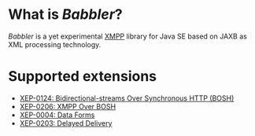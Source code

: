 # What is *Babbler*?

*Babbler* is a yet experimental [XMPP](http://xmpp.org) library for Java SE based on JAXB as XML processing technology.

# Supported extensions
* [XEP-0124: Bidirectional-streams Over Synchronous HTTP (BOSH)](http://xmpp.org/extensions/xep-0124.html)
* [XEP-0206: XMPP Over BOSH](http://xmpp.org/extensions/xep-0206.html)
* [XEP-0004: Data Forms](http://xmpp.org/extensions/xep-0004.html)
* [XEP-0203: Delayed Delivery](http://xmpp.org/extensions/xep-0203.html)